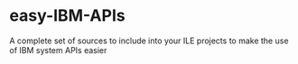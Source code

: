 # easy-IBM-APIs
A complete set of sources to include into your ILE projects to make the use of IBM system APIs easier
